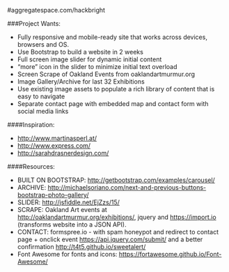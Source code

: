 #aggregatespace.com/hackbright

###Project Wants:
- Fully responsive and mobile-ready site that works across devices, browsers and OS.
- Use Bootstrap to build a website in 2 weeks
- Full screen image slider for dynamic initial content
- “more” icon in the slider to minimize initial text overload
- Screen Scrape of Oakland Events from oaklandartmurmur.org
- Image Gallery/Archive for last 32 Exhibitions
- Use existing image assets to populate a rich library of content that is easy to navigate
- Separate contact page with embedded map and contact form with social media links

####Inspiration:
* http://www.martinasperl.at/
* http://www.express.com/
* http://sarahdrasnerdesign.com/

####Resources:
- BUILT ON BOOTSTRAP: http://getbootstrap.com/examples/carousel/
- ARCHIVE: http://michaelsoriano.com/next-and-previous-buttons-bootstrap-photo-gallery/
- SLIDER: http://jsfiddle.net/EjZzs/15/
- SCRAPE: Oakland Art events at http://oaklandartmurmur.org/exhibitions/, jquery and https://import.io (transforms website into a JSON API).
- CONTACT: formspree.io - with spam honeypot and redirect to contact page + onclick event https://api.jquery.com/submit/ and a better confirmation http://t4t5.github.io/sweetalert/
- Font Awesome for fonts and icons: https://fortawesome.github.io/Font-Awesome/
